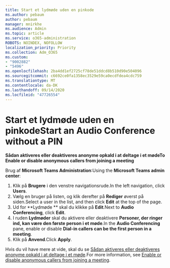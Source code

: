```yaml
---
title: Start et lydmøde uden en pinkode
ms.author: pebaum
author: pebaum
manager: mnirkhe
ms.audience: Admin
ms.topic: article
ms.service: o365-administration
ROBOTS: NOINDEX, NOFOLLOW
localization_priority: Priority
ms.collection: Adm_O365
ms.custom:
- "9002882"
- "5496"
ms.openlocfilehash: 2ba4dd1ef2725cf78de51ddcd8b510d90e504096
ms.sourcegitcommit: c6692ce0fa1358ec3529e59ca0ecdfdea4cdc759
ms.translationtype: MT
ms.contentlocale: da-DK
ms.lasthandoff: 09/14/2020
ms.locfileid: "47726554"
---
```

# <a name="start-an-audio-conference-without-a-pin"></a><span data-ttu-id="63316-102">Start et lydmøde uden en pinkode</span><span class="sxs-lookup"><span data-stu-id="63316-102">Start an Audio Conference without a PIN</span></span>

<span data-ttu-id="63316-103">**Sådan aktiveres eller deaktiveres anonyme opkald i at deltage i et møde**</span><span class="sxs-lookup"><span data-stu-id="63316-103">**To Enable or disable anonymous callers from joining a meeting**</span></span>

<span data-ttu-id="63316-104">Brug af **Microsoft Teams Administration**:</span><span class="sxs-lookup"><span data-stu-id="63316-104">Using the **Microsoft Teams admin center**:</span></span>

1. <span data-ttu-id="63316-105">Klik på **Brugere** i den venstre navigationsrude.</span><span class="sxs-lookup"><span data-stu-id="63316-105">In the left navigation, click **Users**.</span></span>
2. <span data-ttu-id="63316-106">Vælg en bruger på listen, og klik derefter på **Rediger** øverst på siden.</span><span class="sxs-lookup"><span data-stu-id="63316-106">Select a user in the list, and then click **Edit** at the top of the page.</span></span>
3. <span data-ttu-id="63316-107">Ud for \*\*Lydmøde \*\* skal du klikke på **Edit**.</span><span class="sxs-lookup"><span data-stu-id="63316-107">Next to **Audio Conferencing**, click **Edit**.</span></span>
4. <span data-ttu-id="63316-108">I ruden **Lydmøder** skal du aktivere eller deaktivere **Personer, der ringer ind, kan være den første person i et møde**.</span><span class="sxs-lookup"><span data-stu-id="63316-108">In the **Audio Conferencing** pane, enable or disable **Dial-in callers can be the first person in a meeting**.</span></span>
5. <span data-ttu-id="63316-109">Klik på **Anvend**.</span><span class="sxs-lookup"><span data-stu-id="63316-109">Click **Apply**.</span></span>

<span data-ttu-id="63316-110">Hvis du vil have mere at vide, skal du se [Sådan aktiveres eller deaktiveres anonyme opkald i at deltage i et møde](https://docs.microsoft.com/microsoftteams/start-an-audio-conference-over-the-phone-without-a-pin-in-teams).</span><span class="sxs-lookup"><span data-stu-id="63316-110">For more information, see [Enable or disable anonymous callers from joining a meeting](https://docs.microsoft.com/microsoftteams/start-an-audio-conference-over-the-phone-without-a-pin-in-teams).</span></span>
